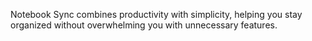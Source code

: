 Notebook Sync combines productivity with simplicity, helping you stay organized without overwhelming you with unnecessary features.
